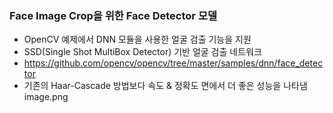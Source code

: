 ### Face Image Crop을 위한 Face Detector 모델
- OpenCV 예제에서 DNN 모듈을 사용한 얼굴 검출 기능을 지원
- SSD(Single Shot MultiBox Detector) 기반 얼굴 검출 네트워크 
- https://github.com/opencv/opencv/tree/master/samples/dnn/face_detector
- 기존의 Haar-Cascade 방법보다 속도 & 정확도 면에서 더 좋은 성능을 나타냄
image.png
